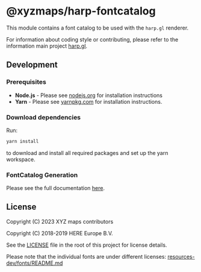 # @xyzmaps/harp-fontcatalog 

This module contains a font catalog to be used with the `harp.gl` renderer.

For information about coding style or contributing, please refer to the information main project [harp.gl](https://github.com/xyzmaps/harp.gl).

## Development

### Prerequisites

* __Node.js__ - Please see [nodejs.org](https://nodejs.org/) for installation instructions
* __Yarn__ -  Please see [yarnpkg.com](https://yarnpkg.com/en/) for installation instructions.

### Download dependencies

Run:

```sh
yarn install
```

to download and install all required packages and set up the yarn workspace.

### FontCatalog Generation

Please see the full documentation [here](https://github.com/xyzmaps/harp-fontcatalog-generator).

## License

Copyright (C) 2023 XYZ maps contributors

Copyright (C) 2018-2019 HERE Europe B.V.

See the [LICENSE](./LICENSE) file in the root of this project for license details.

Please note that the individual fonts are under different licenses: [resources-dev/fonts/README.md](resources-dev/fonts/README.md)
